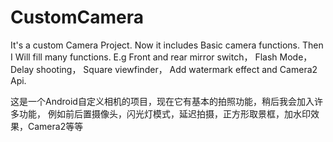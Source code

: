 # CustomCamera

It's a custom Camera Project. Now it includes Basic camera functions. Then I Will fill many functions. E.g Front and rear mirror switch， Flash Mode， Delay shooting， Square viewfinder， Add watermark effect and Camera2 Api.

这是一个Android自定义相机的项目，现在它有基本的拍照功能，稍后我会加入许多功能， 例如前后置摄像头，闪光灯模式，延迟拍摄，正方形取景框，加水印效果，Camera2等等
